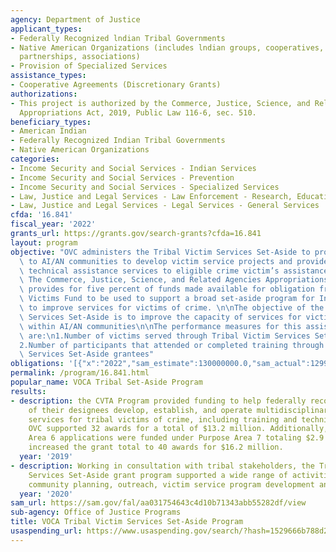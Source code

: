 ```yaml
---
agency: Department of Justice
applicant_types:
- Federally Recognized lndian Tribal Governments
- Native American Organizations (includes lndian groups, cooperatives, corporations,
  partnerships, associations)
- Provision of Specialized Services
assistance_types:
- Cooperative Agreements (Discretionary Grants)
authorizations:
- This project is authorized by the Commerce, Justice, Science, and Related Agencies
  Appropriations Act, 2019, Public Law 116-6, sec. 510.
beneficiary_types:
- American Indian
- Federally Recognized Indian Tribal Governments
- Native American Organizations
categories:
- Income Security and Social Services - Indian Services
- Income Security and Social Services - Prevention
- Income Security and Social Services - Specialized Services
- Law, Justice and Legal Services - Law Enforcement - Research, Education, Training
- Law, Justice and Legal Services - Legal Services - General Services
cfda: '16.841'
fiscal_year: '2022'
grants_url: https://grants.gov/search-grants?cfda=16.841
layout: program
objective: "OVC administers the Tribal Victim Services Set-Aside to provide support\
  \ to AI/AN communities to develop victim service projects and provide training and\
  \ technical assistance services to eligible crime victim’s assistance programs.\
  \ The Commerce, Justice, Science, and Related Agencies Appropriations Act, 2019,\
  \ provides for five percent of funds made available for obligation from the Crime\
  \ Victims Fund to be used to support a broad set-aside program for Indian tribes\
  \ to improve services for victims of crime. \n\nThe objective of the Tribal Victim\
  \ Services Set-Aside is to improve the capacity of services for victims of crime\
  \ within AI/AN communities\n\nThe performance measures for this assistance listing\
  \ are:\n1.Number of victims served through Tribal Victim Services Set-Aside grantees\n\
  2.Number of participants that attended or completed training through Tribal Victim\
  \ Services Set-Aside grantees"
obligations: '[{"x":"2022","sam_estimate":130000000.0,"sam_actual":129989910.0,"usa_spending_actual":120893839.0},{"x":"2023","sam_estimate":95000000.0,"sam_actual":0.0,"usa_spending_actual":77266356.94},{"x":"2024","sam_estimate":95000000.0,"sam_actual":0.0,"usa_spending_actual":-4645780.82}]'
permalink: /program/16.841.html
popular_name: VOCA Tribal Set-Aside Program
results:
- description: the CVTA Program provided funding to help federally recognized tribes
    of their designees develop, establish, and operate multidisciplinary trauma informed
    services for tribal victims of crime, including training and technical assistance.
    OVC supported 32 awards for a total of $13.2 million. Additionally, eight Purpose
    Area 6 applications were funded under Purpose Area 7 totaling $2.9 million. This
    increased the grant total to 40 awards for $16.2 million.
  year: '2019'
- description: Working in consultation with tribal stakeholders, the Tribal Victim
    Services Set-Aside grant program supported a wide range of activities including
    community planning, outreach, victim service program development and implementation.
  year: '2020'
sam_url: https://sam.gov/fal/aa031754643c4d10b71343abb55282df/view
sub-agency: Office of Justice Programs
title: VOCA Tribal Victim Services Set-Aside Program
usaspending_url: https://www.usaspending.gov/search/?hash=1529666b788d27323dab3012cade006b
---
```

